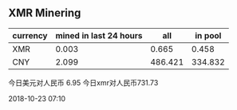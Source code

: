 ## XMR Minering

|currency|mined in last 24 hours|all|in pool|
|---|---|---|---|
|XMR|0.003|0.665|0.458|
|CNY|2.099|486.421|334.832|

今日美元对人民币 6.95	今日xmr对人民币731.73


2018-10-23 07:10